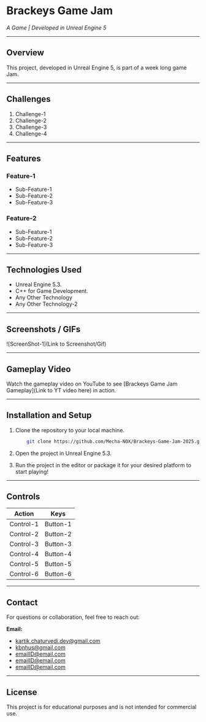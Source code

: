 # **Brackeys Game Jam**

*A Game | Developed in Unreal Engine 5*

---

## **Overview**
This project, developed in Unreal Engine 5, is part of a week long game Jam.

---  

## **Challenges**

1. Challenge-1
2. Challenge-2
3. Challenge-3
4. Challenge-4

---

## **Features**

### **Feature-1**

- Sub-Feature-1
- Sub-Feature-2
- Sub-Feature-3

### **Feature-2**

- Sub-Feature-1
- Sub-Feature-2
- Sub-Feature-3

---

## **Technologies Used**

- Unreal Engine 5.3.
- C++ for Game Development.
- Any Other Technology
- Any Other Technology-2
  
---

## **Screenshots / GIFs**

![ScreenShot-1](Link to Screenshot/Gif)
  
---

## **Gameplay Video**

Watch the gameplay video on YouTube to see [Brackeys Game Jam Gameplay](Link to YT video here) in action.
  
---

## **Installation and Setup**

1. Clone the repository to your local machine.

    ```bash
        git clone https://github.com/Mecha-NOX/Brackeys-Game-Jam-2025.git
    ```

2. Open the project in Unreal Engine 5.3.

3. Run the project in the editor or package it for your desired platform to start playing!

---

## **Controls**

| Action | Keys |
| ------| ------|
|Control-1 | Button-1 |
|Control-2 | Button-2 |
|Control-3 | Button-3 |
|Control-4 | Button-4 |
|Control-5 | Button-5 |
|Control-6 | Button-6 |

---

## **Contact**

For questions or collaboration, feel free to reach out:

**Email:** 
- <kartik.chaturvedi.dev@gmail.com>
- <kbnhus@gmail.com>
- <emailID@email.com>
- <emailID@email.com>
- <emailID@email.com>

---

## **License**

This project is for educational purposes and is not intended for commercial use.